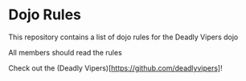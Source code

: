 Dojo Rules
==========

This repository contains a list of dojo rules for the Deadly Vipers dojo

All members should read the rules

Check out the (Deadly Vipers)[https://github.com/deadlyvipers]!
